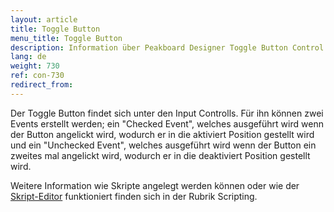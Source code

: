 ```yaml
---
layout: article
title: Toggle Button
menu_title: Toggle Button
description: Information über Peakboard Designer Toggle Button Control.
lang: de
weight: 730
ref: con-730
redirect_from:
---
```


Der Toggle Button findet sich unter den Input Controlls. 
Für ihn können zwei Events erstellt werden; ein "Checked Event", welches ausgeführt wird wenn der Button angelickt wird, wodurch er in die aktiviert Position gestellt wird und ein "Unchecked Event", welches ausgeführt wird wenn der Button ein zweites mal angelickt wird, wodurch er in die deaktiviert Position gestellt wird.

Weitere Information wie Skripte angelegt werden können oder wie der [Skript-Editor](/scripting/de-script-editor.html) funktioniert finden sich in der Rubrik Scripting.